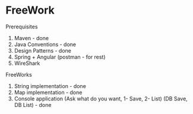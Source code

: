 # FreeWork

Prerequisites

1. Maven - done
2. Java Conventions - done
3. Design Patterns - done
4. Spring + Angular (postman - for rest)	
5. WireShark


FreeWorks

1. String implementation - done
1. Map implementation - done
2. Console application (Ask what do you want, 1- Save, 2- List) (DB Save, DB List) - done
